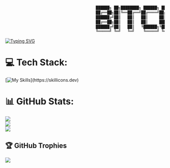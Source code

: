 ```bash
                                        ██████╗ ██╗████████╗ ██████╗ ██████╗ ██████╗ ███████╗
                                        ██╔══██╗██║╚══██╔══╝██╔════╝██╔═████╗██╔══██╗██╔════╝
                                        ██████╔╝██║   ██║   ██║     ██║██╔██║██║  ██║█████╗  
                                        ██╔══██╗██║   ██║   ██║     ████╔╝██║██║  ██║██╔══╝  
                                        ██████╔╝██║   ██║   ╚██████╗╚██████╔╝██████╔╝███████╗
                                        ╚═════╝ ╚═╝   ╚═╝    ╚═════╝ ╚═════╝ ╚═════╝ ╚══════╝
```
[![Typing SVG](https://readme-typing-svg.demolab.com?font=Poppins&pause=1000&color=FFFFFF&width=435&lines=💻+Full-stack+web+and+app+developer;🕰️+%2B10+years+of+coding+experience;🚀+Always+learning+new+things)](https://git.io/typing-svg)

# 💻 Tech Stack:
[![My Skills](https://skillicons.dev/icons?i=html,css,astro,bash,bootstrap,cloudflare,docker,express,figma,go,jquery,linux,lua,mongodb,mysql,nextjs,nodejs,npm,nuxtjs,postgres,py,react,sqlite,supabase,svelte,tailwind,vite,vscode,vue,)](https://skillicons.dev)

# 📊 GitHub Stats:
![](https://github-readme-stats.vercel.app/api?username=bitc0de&theme=dracula&hide_border=true&include_all_commits=true&count_private=false)<br/>
![](https://github-readme-streak-stats.herokuapp.com/?user=bitc0de&theme=dracula&hide_border=true)<br/>
![](https://github-readme-stats.vercel.app/api/top-langs/?username=bitc0de&theme=dracula&hide_border=true&include_all_commits=true&count_private=false&layout=compact)

## 🏆 GitHub Trophies
![](https://github-profile-trophy.vercel.app/?username=bitc0de&theme=radical&no-frame=false&no-bg=true&margin-w=4)

<!-- Proudly created with GPRM ( https://gprm.itsvg.in ) -->
